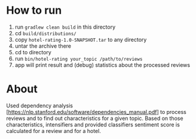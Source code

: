 # How to run
1. run `gradlew clean build` in this directory
2. cd `build/distributions/`
3. copy `hotel-rating-1.0-SNAPSHOT.tar` to any directory
4. untar the archive there 
5. cd to directory 
6. run `bin/hotel-rating your_topic /path/to/reviews`
7. app will print result and (debug) statistics about the processed reviews

# About
Used dependency analysis [https://nlp.stanford.edu/software/dependencies_manual.pdf] 
to process reviews and to find out characteristics for a given topic.
Based on those characteristics, intensifiers and provided classifiers 
sentiment score is calculated for a review and for a hotel.